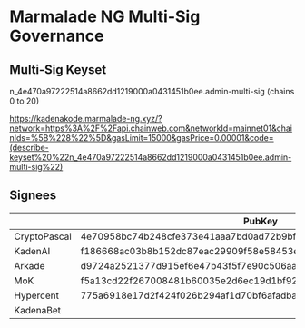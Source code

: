 # Marmalade NG Multi-Sig Governance

## Multi-Sig Keyset
n_4e470a97222514a8662dd1219000a0431451b0ee.admin-multi-sig (chains 0 to 20)

https://kadenakode.marmalade-ng.xyz/?network=https%3A%2F%2Fapi.chainweb.com&networkId=mainnet01&chainIds=%5B%228%22%5D&gasLimit=15000&gasPrice=0.00001&code=(describe-keyset%20%22n_4e470a97222514a8662dd1219000a0431451b0ee.admin-multi-sig%22)


## Signees

|              |    PubKey                                                        |
|--------------|------------------------------------------------------------------|
| CryptoPascal | 4e70958bc74b248cfe373e41aaa7bd0ad72b9bf002dc7d6fa27ce2de215ccdd4 |
| KadenAI      | f186668ac03b8b152dc87eac29909f58e58453e2485a6d44046c3413cd77f789 |
| Arkade       | d9724a2521377d915ef6e47b43f5f7e90c506aa00495acafb7b5be416f051a66 |
| MoK          | f5a13cd22f267008481b60035e2d6ec19d1bf92c1054021f1240994d1b7f1e86 |
| Hypercent    | 775a6918e17d2f424f026b294af1d70bf6afadbae85327d05dd3e55fe9c0f954 |
| KadenaBet    |                                                                  |

